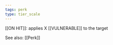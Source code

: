 ```yaml
---
tags: perk
type: tier_scale
---
```


[[ON HIT]]: applies X [[VULNERABLE]] to the target

See also: [[Perk]]